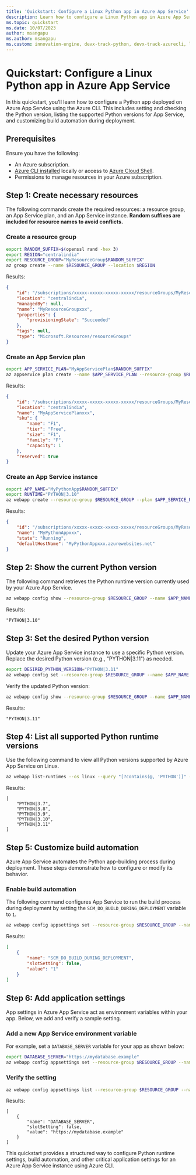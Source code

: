 ```yaml
---
title: 'Quickstart: Configure a Linux Python app in Azure App Service'
description: Learn how to configure a Linux Python app in Azure App Service, including setting Python versions and customizing build automation.
ms.topic: quickstart
ms.date: 10/07/2023
author: msangapu
ms.author: msangapu
ms.custom: innovation-engine, devx-track-python, devx-track-azurecli, linux-related-content
---
```


# Quickstart: Configure a Linux Python app in Azure App Service

In this quickstart, you'll learn how to configure a Python app deployed on Azure App Service using the Azure CLI. This includes setting and checking the Python version, listing the supported Python versions for App Service, and customizing build automation during deployment.



## Prerequisites

Ensure you have the following:

- An Azure subscription.
- [Azure CLI installed](https://learn.microsoft.com/cli/azure/install-azure-cli) locally or access to [Azure Cloud Shell](https://ms.portal.azure.com/#cloudshell/).
- Permissions to manage resources in your Azure subscription.



## Step 1: Create necessary resources

The following commands create the required resources: a resource group, an App Service plan, and an App Service instance. **Random suffixes are included for resource names to avoid conflicts.**



### Create a resource group

```bash
export RANDOM_SUFFIX=$(openssl rand -hex 3)
export REGION="centralindia"
export RESOURCE_GROUP="MyResourceGroup$RANDOM_SUFFIX"
az group create --name $RESOURCE_GROUP --location $REGION
```

Results:

<!-- expected_similarity=0.3 -->

```json
{
    "id": "/subscriptions/xxxxx-xxxxx-xxxxx-xxxxx/resourceGroups/MyResourceGroupxxx",
    "location": "centralindia",
    "managedBy": null,
    "name": "MyResourceGroupxxx",
    "properties": {
        "provisioningState": "Succeeded"
    },
    "tags": null,
    "type": "Microsoft.Resources/resourceGroups"
}
```



### Create an App Service plan

```bash
export APP_SERVICE_PLAN="MyAppServicePlan$RANDOM_SUFFIX"
az appservice plan create --name $APP_SERVICE_PLAN --resource-group $RESOURCE_GROUP --sku FREE --is-linux
```

Results:

<!-- expected_similarity=0.3 -->

```json
{
    "id": "/subscriptions/xxxxx-xxxxx-xxxxx-xxxxx/resourceGroups/MyResourceGroupxxx/providers/Microsoft.Web/serverfarms/MyAppServicePlanxxx",
    "location": "centralindia",
    "name": "MyAppServicePlanxxx",
    "sku": {
        "name": "F1",
        "tier": "Free",
        "size": "F1",
        "family": "F",
        "capacity": 1
    },
    "reserved": true
}
```



### Create an App Service instance

```bash
export APP_NAME="MyPythonApp$RANDOM_SUFFIX"
export RUNTIME="PYTHON|3.10"
az webapp create --resource-group $RESOURCE_GROUP --plan $APP_SERVICE_PLAN --name $APP_NAME --runtime $RUNTIME
```

Results:

<!-- expected_similarity=0.3 -->

```json
{
    "id": "/subscriptions/xxxxx-xxxxx-xxxxx-xxxxx/resourceGroups/MyResourceGroupxxx/providers/Microsoft.Web/sites/MyPythonAppxxx",
    "name": "MyPythonAppxxx",
    "state": "Running",
    "defaultHostName": "MyPythonAppxxx.azurewebsites.net"
}
```



## Step 2: Show the current Python version

The following command retrieves the Python runtime version currently used by your Azure App Service.

```bash
az webapp config show --resource-group $RESOURCE_GROUP --name $APP_NAME --query linuxFxVersion -o jsonc
```

Results:

<!-- expected_similarity=0.3 -->

```jsonc
"PYTHON|3.10"
```



## Step 3: Set the desired Python version

Update your Azure App Service instance to use a specific Python version. Replace the desired Python version (e.g., "PYTHON|3.11") as needed.

```bash
export DESIRED_PYTHON_VERSION="PYTHON|3.11"
az webapp config set --resource-group $RESOURCE_GROUP --name $APP_NAME --linux-fx-version $DESIRED_PYTHON_VERSION
```

Verify the updated Python version:

```bash
az webapp config show --resource-group $RESOURCE_GROUP --name $APP_NAME --query linuxFxVersion -o jsonc
```

Results:

<!-- expected_similarity=0.3 -->

```jsonc
"PYTHON|3.11"
```



## Step 4: List all supported Python runtime versions

Use the following command to view all Python versions supported by Azure App Service on Linux.

```bash
az webapp list-runtimes --os linux --query "[?contains(@, 'PYTHON')]" -o jsonc
```

Results:

<!-- expected_similarity=0.3 -->

```jsonc
[
    "PYTHON|3.7",
    "PYTHON|3.8",
    "PYTHON|3.9",
    "PYTHON|3.10",
    "PYTHON|3.11"
]
```



## Step 5: Customize build automation

Azure App Service automates the Python app-building process during deployment. These steps demonstrate how to configure or modify its behavior.



### Enable build automation

The following command configures App Service to run the build process during deployment by setting the `SCM_DO_BUILD_DURING_DEPLOYMENT` variable to `1`.

```bash
az webapp config appsettings set --resource-group $RESOURCE_GROUP --name $APP_NAME --settings SCM_DO_BUILD_DURING_DEPLOYMENT=1
```

Results:

<!-- expected_similarity=0.3 -->

```json
[
    {
        "name": "SCM_DO_BUILD_DURING_DEPLOYMENT",
        "slotSetting": false,
        "value": "1"
    }
]
```



## Step 6: Add application settings

App settings in Azure App Service act as environment variables within your app. Below, we add and verify a sample setting.



### Add a new App Service environment variable

For example, set a `DATABASE_SERVER` variable for your app as shown below:

```bash
export DATABASE_SERVER="https://mydatabase.example"
az webapp config appsettings set --resource-group $RESOURCE_GROUP --name $APP_NAME --settings DATABASE_SERVER=$DATABASE_SERVER
```

### Verify the setting

```bash
az webapp config appsettings list --resource-group $RESOURCE_GROUP --name $APP_NAME --query "[?name=='DATABASE_SERVER']" -o jsonc
```

Results:

<!-- expected_similarity=0.3 -->

```jsonc
[
    {
        "name": "DATABASE_SERVER",
        "slotSetting": false,
        "value": "https://mydatabase.example"
    }
]
```



This quickstart provides a structured way to configure Python runtime settings, build automation, and other critical application settings for an Azure App Service instance using Azure CLI.
